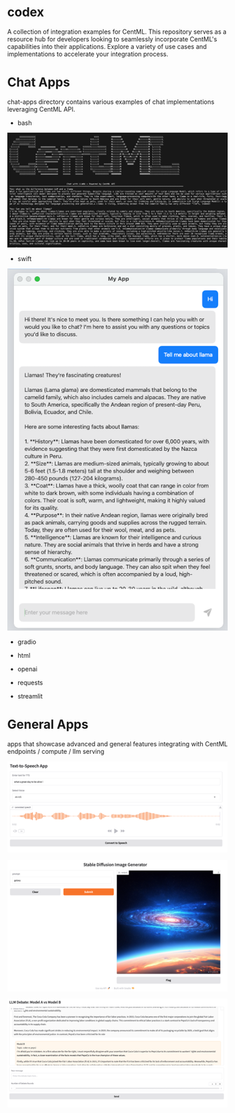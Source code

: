 # codex

A collection of integration examples for CentML. This repository serves as a resource hub for developers looking to seamlessly incorporate CentML's capabilities into their applications. Explore a variety of use cases and implementations to accelerate your integration process.

# Chat Apps
chat-apps directory contains various examples of chat implementations leveraging CentML API. 

- bash 

![chat.sh](images/image-3.png)

- swift

![alt text](images/image-4.png)

- gradio

- html

- openai

- requests

- streamlit




# General Apps
apps that showcase advanced and general features integrating with CentML endpoints / compute / llm serving


![text to speech](images/image.png)

![image generation](images/image-1.png)

![llm debate](images/image-2.png)